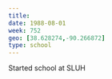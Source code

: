 ```yaml
---
title:
date: 1988-08-01
week: 752
geo: [38.628274,-90.266872]
type: school
---
```


Started school at SLUH

